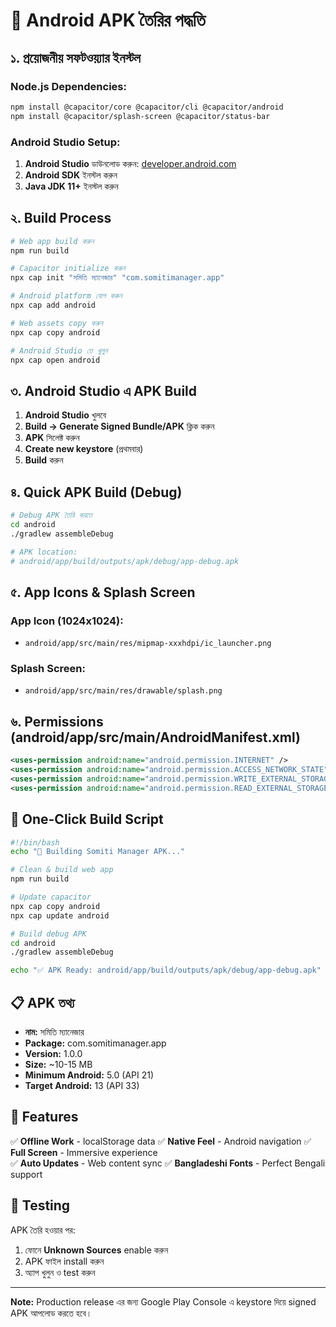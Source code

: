 # 📱 Android APK তৈরির পদ্ধতি

## ১. প্রয়োজনীয় সফটওয়্যার ইনস্টল

### Node.js Dependencies:
```bash
npm install @capacitor/core @capacitor/cli @capacitor/android
npm install @capacitor/splash-screen @capacitor/status-bar
```

### Android Studio Setup:
1. **Android Studio** ডাউনলোড করুন: [developer.android.com](https://developer.android.com/studio)
2. **Android SDK** ইনস্টল করুন
3. **Java JDK 11+** ইনস্টল করুন

## ২. Build Process

```bash
# Web app build করুন
npm run build

# Capacitor initialize করুন
npx cap init "সমিতি ম্যানেজার" "com.somitimanager.app"

# Android platform যোগ করুন
npx cap add android

# Web assets copy করুন
npx cap copy android

# Android Studio তে খুলুন
npx cap open android
```

## ৩. Android Studio এ APK Build

1. **Android Studio** খুলবে
2. **Build → Generate Signed Bundle/APK** ক্লিক করুন
3. **APK** সিলেক্ট করুন
4. **Create new keystore** (প্রথমবার)
5. **Build** করুন

## ৪. Quick APK Build (Debug)

```bash
# Debug APK তৈরি করতে
cd android
./gradlew assembleDebug

# APK location:
# android/app/build/outputs/apk/debug/app-debug.apk
```

## ৫. App Icons & Splash Screen

### App Icon (1024x1024):
- `android/app/src/main/res/mipmap-xxxhdpi/ic_launcher.png`

### Splash Screen:
- `android/app/src/main/res/drawable/splash.png`

## ৬. Permissions (android/app/src/main/AndroidManifest.xml)

```xml
<uses-permission android:name="android.permission.INTERNET" />
<uses-permission android:name="android.permission.ACCESS_NETWORK_STATE" />
<uses-permission android:name="android.permission.WRITE_EXTERNAL_STORAGE" />
<uses-permission android:name="android.permission.READ_EXTERNAL_STORAGE" />
```

## 🚀 One-Click Build Script

```bash
#!/bin/bash
echo "🔨 Building Somiti Manager APK..."

# Clean & build web app
npm run build

# Update capacitor
npx cap copy android
npx cap update android

# Build debug APK
cd android
./gradlew assembleDebug

echo "✅ APK Ready: android/app/build/outputs/apk/debug/app-debug.apk"
```

## 📋 APK তথ্য

- **নাম:** সমিতি ম্যানেজার
- **Package:** com.somitimanager.app
- **Version:** 1.0.0
- **Size:** ~10-15 MB
- **Minimum Android:** 5.0 (API 21)
- **Target Android:** 13 (API 33)

## 🔧 Features

✅ **Offline Work** - localStorage data
✅ **Native Feel** - Android navigation
✅ **Full Screen** - Immersive experience  
✅ **Auto Updates** - Web content sync
✅ **Bangladeshi Fonts** - Perfect Bengali support

## 📱 Testing

APK তৈরি হওয়ার পর:
1. ফোনে **Unknown Sources** enable করুন
2. APK ফাইল install করুন
3. অ্যাপ খুলুন ও test করুন

---

**Note:** Production release এর জন্য Google Play Console এ keystore দিয়ে signed APK আপলোড করতে হবে।

